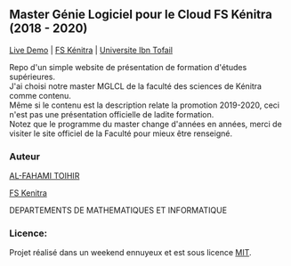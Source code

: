 ## Master Génie Logiciel pour le Cloud FS Kénitra (2018 - 2020)

[Live Demo](https://alfahami.github.io/masterGLCL/) | [FS Kénitra](http://fs.uit.ac.ma/) | [Universite Ibn Tofail](http://uit.ac.ma/)

Repo d'un simple website de présentation de formation d'études supérieures.\
J'ai choisi notre master MGLCL de la faculté des sciences de Kénitra comme contenu. \
Même si le contenu est la description relate la promotion 2019-2020, ceci n'est pas une présentation officielle de ladite formation.\
Notez que le programme du master change d'années en années, merci de visiter le site officiel de la Faculté pour mieux être renseigné.

### Auteur
 [AL-FAHAMI TOIHIR](https://alfahami.github.io/ "Resume")
 
 [FS Kenitra](http://fs.uit.ac.ma/)
 
 DEPARTEMENTS DE MATHEMATIQUES ET INFORMATIQUE
 
 ### Licence: 
 Projet réalisé dans un weekend ennuyeux et est sous licence [MIT](https://opensource.org/licenses/MIT).


